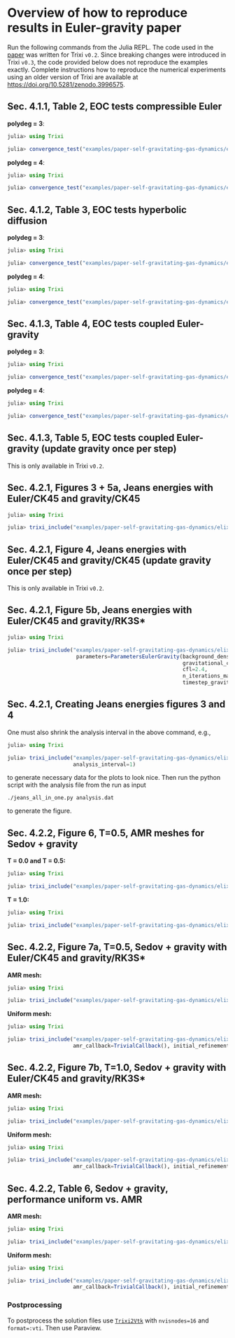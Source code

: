 # Overview of how to reproduce results in Euler-gravity paper

Run the following commands from the Julia REPL. The code used in the
[paper](https://arxiv.org/abs/2008.10593)
was written for Trixi `v0.2`. Since breaking changes were introduced
in Trixi `v0.3`, the code provided below does not reproduce the examples
exactly. Complete instructions how to reproduce the numerical experiments
using an older version of Trixi are available at
https://doi.org/10.5281/zenodo.3996575.

## Sec. 4.1.1, Table 2, EOC tests compressible Euler
**polydeg = 3**:
```julia
julia> using Trixi

julia> convergence_test("examples/paper-self-gravitating-gas-dynamics/elixir_euler_eoc_test.jl", 4)
```

**polydeg = 4**:
```julia
julia> using Trixi

julia> convergence_test("examples/paper-self-gravitating-gas-dynamics/elixir_euler_eoc_test.jl", 4, polydeg=4)
```

## Sec. 4.1.2, Table 3, EOC tests hyperbolic diffusion
**polydeg = 3**:
```julia
julia> using Trixi

julia> convergence_test("examples/paper-self-gravitating-gas-dynamics/elixir_hypdiff_eoc_test.jl", 4)
```

**polydeg = 4**:
```julia
julia> using Trixi

julia> convergence_test("examples/paper-self-gravitating-gas-dynamics/elixir_hypdiff_eoc_test.jl", 4, polydeg=4)
```

## Sec. 4.1.3, Table 4, EOC tests coupled Euler-gravity
**polydeg = 3**:
```julia
julia> using Trixi

julia> convergence_test("examples/paper-self-gravitating-gas-dynamics/elixir_eulergravity_eoc_test.jl", 4)
```

**polydeg = 4**:
```julia
julia> using Trixi

julia> convergence_test("examples/paper-self-gravitating-gas-dynamics/elixir_eulergravity_eoc_test.jl", 4, polydeg=4)
```

## Sec. 4.1.3, Table 5, EOC tests coupled Euler-gravity (update gravity once per step)
This is only available in Trixi `v0.2`.

## Sec. 4.2.1, Figures 3 + 5a, Jeans energies with Euler/CK45 and gravity/CK45
```julia
julia> using Trixi

julia> trixi_include("examples/paper-self-gravitating-gas-dynamics/elixir_eulergravity_jeans_instability.jl")
```

## Sec. 4.2.1, Figure 4, Jeans energies with Euler/CK45 and gravity/CK45 (update gravity once per step)
This is only available in Trixi `v0.2`.

## Sec. 4.2.1, Figure 5b, Jeans energies with Euler/CK45 and gravity/RK3S*
```julia
julia> using Trixi

julia> trixi_include("examples/paper-self-gravitating-gas-dynamics/elixir_eulergravity_jeans_instability.jl",
                      parameters=ParametersEulerGravity(background_density=1.5e7,
                                                        gravitational_constant=6.674e-8,
                                                        cfl=2.4,
                                                        n_iterations_max=1000,
                                                        timestep_gravity=timestep_gravity_erk52_3Sstar!))
```

## Sec. 4.2.1, Creating Jeans energies figures 3 and 4
One must also shrink the analysis interval in the above command, e.g.,
```julia
julia> using Trixi

julia> trixi_include("examples/paper-self-gravitating-gas-dynamics/elixir_eulergravity_jeans_instability.jl",
                     analysis_interval=1)
```
to generate necessary data for the plots to look nice. Then run the python
script with the analysis file from the run as input
```
./jeans_all_in_one.py analysis.dat
```
to generate the figure.

## Sec. 4.2.2, Figure 6, T=0.5, AMR meshes for Sedov + gravity
**T = 0.0 and T = 0.5:**
```julia
julia> using Trixi

julia> trixi_include("examples/paper-self-gravitating-gas-dynamics/elixir_eulergravity_sedov_blast_wave.jl", tspan=(0.0, 0.5))
```

**T = 1.0:**
```julia
julia> using Trixi

julia> trixi_include("examples/paper-self-gravitating-gas-dynamics/elixir_eulergravity_sedov_blast_wave.jl")
```

## Sec. 4.2.2, Figure 7a, T=0.5, Sedov + gravity with Euler/CK45 and gravity/RK3S*
**AMR mesh:**
```julia
julia> using Trixi

julia> trixi_include("examples/paper-self-gravitating-gas-dynamics/elixir_eulergravity_sedov_blast_wave.jl", tspan=(0.0, 0.5))
```

**Uniform mesh:**
```julia
julia> using Trixi

julia> trixi_include("examples/paper-self-gravitating-gas-dynamics/elixir_eulergravity_sedov_blast_wave.jl",
                     amr_callback=TrivialCallback(), initial_refinement_level=8, t_end=0.5)
```

## Sec. 4.2.2, Figure 7b, T=1.0, Sedov + gravity with Euler/CK45 and gravity/RK3S*
**AMR mesh:**
```julia
julia> using Trixi

julia> trixi_include("examples/paper-self-gravitating-gas-dynamics/elixir_eulergravity_sedov_blast_wave.jl")
```

**Uniform mesh:**
```julia
julia> using Trixi

julia> trixi_include("examples/paper-self-gravitating-gas-dynamics/elixir_eulergravity_sedov_blast_wave.jl",
                     amr_callback=TrivialCallback(), initial_refinement_level=8)
```

## Sec. 4.2.2, Table 6, Sedov + gravity, performance uniform vs. AMR
**AMR mesh:**
```julia
julia> using Trixi

julia> trixi_include("examples/paper-self-gravitating-gas-dynamics/elixir_eulergravity_sedov_blast_wave.jl")
```

**Uniform mesh:**
```julia
julia> using Trixi

julia> trixi_include("examples/paper-self-gravitating-gas-dynamics/elixir_eulergravity_sedov_blast_wave.jl",
                     amr_callback=TrivialCallback(), initial_refinement_level=8)
```

### Postprocessing
To postprocess the solution files use [`Trixi2Vtk`](https://github.com/trixi-framework/Trixi2Vtk.jl)
with `nvisnodes=16` and `format=:vti`. Then use Paraview.
